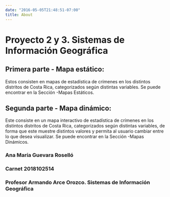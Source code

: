 ```yaml
---
date: "2016-05-05T21:48:51-07:00"
title: About
---
```


# Proyecto 2 y 3. Sistemas de Información Geográfica

## Primera parte - Mapa estático:

Estos consisten en mapas de estadística de crímenes en los distintos distritos de Costa Rica, categorizados según distintas variables. Se puede encontrar en la Sección -Mapas Estáticos.


## Segunda parte - Mapa dinámico:

Este consiste en un mapa interactivo de estadística de crímenes en los distintos distritos de Costa Rica, categorizados según distintas variables, de forma que este muestre distintos valores y permita al usuario cambiar entre lo que desea visualizar. Se puede encontrar en la Sección -Mapas Dinámicos.


### Ana María Guevara Roselló
### Carnet 2018102514
### Profesor Armando Arce Orozco. Sistemas de Información Geográfica